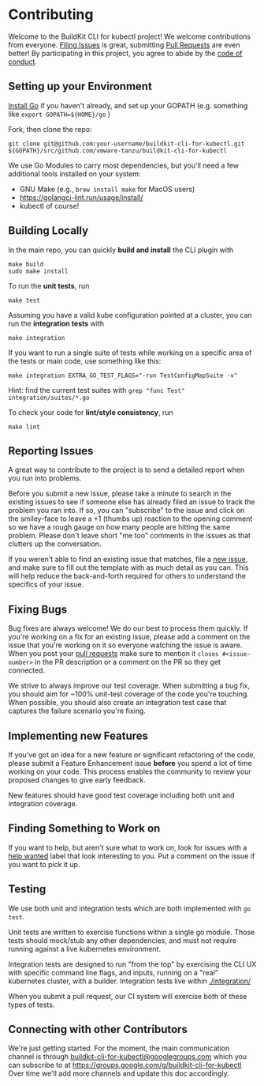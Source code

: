 # Contributing

Welcome to the BuildKit CLI for kubectl project!  We welcome contributions from everyone.  [Filing Issues](https://github.cm/vmware-tanzu/buildkit-cli-for-kubectl/issues/new) is great, submitting [Pull Requests](https://github.cm/vmware-tanzu/buildkit-cli-for-kubectl/pulls) are even better!  By participating in this project, you agree to abide by the [code of conduct](CODE-OF-CONDUCT.md).

## Setting up your Environment

[Install Go](https://golang.org/dl/) if you haven't already, and set up your GOPATH (e.g. something like `export GOPATH=${HOME}/go` )

Fork, then clone the repo:

    git clone git@github.com:your-username/buildkit-cli-for-kubectl.git ${GOPATH}/src/github.com/vmware-tanzu/buildkit-cli-for-kubectl

We use Go Modules to carry most dependencies, but you'll need a few additional tools installed on your system:

* GNU Make (e.g., `brew install make` for MacOS users)
* https://golangci-lint.run/usage/install/
* kubectl of course!

## Building Locally

In the main repo, you can quickly **build and install** the CLI plugin with

```
make build
sudo make install
```

To run the **unit tests**, run
```
make test
```

Assuming you have a valid kube configuration pointed at a cluster, you can run the **integration tests** with
```
make integration
```

If you want to run a single suite of tests while working on a specific area of the tests or main code, use something like this:
```
make integration EXTRA_GO_TEST_FLAGS="-run TestConfigMapSuite -v"
```
Hint: find the current test suites with `grep "func Test" integration/suites/*.go`

To check your code for **lint/style consistency**, run
```
make lint
```

## Reporting Issues

A great way to contribute to the project is to send a detailed report when you run into problems.

Before you submit a new issue, please take a minute to search in the existing issues to see if someone else has already filed an issue to track the problem you ran into.  If so, you can "subscribe" to the issue and click on the smiley-face to leave a +1 (thumbs up) reaction to the opening comment so we have a rough gauge on how many people are hitting the same problem.  Please don't leave short "me too" comments in the issues as that clutters up the conversation.

If you weren't able to find an existing issue that matches, file a [new issue](https://github.cm/vmware-tanzu/buildkit-cli-for-kubectl/issues/new), and make sure to fill out the template with as much detail as you can.  This will help reduce the back-and-forth required for others to understand the specifics of your issue.

## Fixing Bugs

Bug fixes are always welcome!  We do our best to process them quickly.  If you're working on a fix for an existing issue, please add a comment on the issue that you're working on it so everyone watching the issue is aware.  When you post your [pull requests](https://github.cm/vmware-tanzu/buildkit-cli-for-kubectl/pulls) make sure to mention it `closes #<issue-number>` in the PR description or a comment on the PR so they get connected.

We strive to always improve our test coverage.  When submitting a bug fix, you should aim for ~100% unit-test coverage of the code you're touching.  When possible, you should also create an integration test case that captures the failure scenario you're fixing.

## Implementing new Features

If you've got an idea for a new feature or significant refactoring of the code, please submit a Feature Enhancement issue **before** you spend a lot of time working on your code.  This process enables the community to review your proposed changes to give early feedback.

New features should have good test coverage including both unit and integration coverage.

## Finding Something to Work on

If you want to help, but aren't sure what to work on, look for issues with a [help wanted](https://github.com/vmware-tanzu/buildkit-cli-for-kubectl/labels/help%20wanted) label that look interesting to you.  Put a comment on the issue if you want to pick it up.

## Testing

We use both unit and integration tests which are both implemented with `go test`.

Unit tests are written to exercise functions within a single go module.  Those tests should mock/stub any other dependencies, and must not require running against a live kubernetes environment.

Integration tests are designed to run "from the top" by exercising the CLI UX with specific command line flags, and inputs, running on a "real" kubernetes cluster, with a builder.  Integration tests live within [./integration/](./integration/)

When you submit a pull request, our CI system will exercise both of these types of tests.

## Connecting with other Contributors

We're just getting started.  For the moment, the main communication channel is through buildkit-cli-for-kubectl@googlegroups.com which you can subscribe to at https://groups.google.com/g/buildkit-cli-for-kubectl  Over time we'll add more channels and update this doc accordingly.
